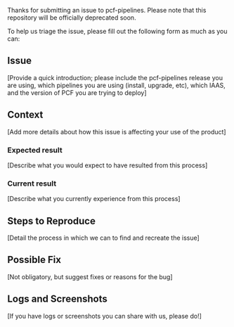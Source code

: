 Thanks for submitting an issue to pcf-pipelines.
Please note that this repository will be officially deprecated soon.

To help us triage the issue, please fill out the following form as much as you can:

## Issue

[Provide a quick introduction; please include the pcf-pipelines release you are using, which pipelines you are using (install, upgrade, etc), which IAAS, and the version of PCF you are trying to deploy]

## Context

[Add more details about how this issue is affecting your use of the product]

### Expected result

[Describe what you would expect to have resulted from this process]

### Current result

[Describe what you currently experience from this process]

## Steps to Reproduce

[Detail the process in which we can to find and recreate the issue]

## Possible Fix

[Not obligatory, but suggest fixes or reasons for the bug]

## Logs and Screenshots

[If you have logs or screenshots you can share with us, please do!]


